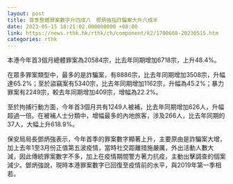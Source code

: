 ```yaml
---
layout: post
title: 首季整體罪案數字升四成八　鄧炳強指詐騙案大升六成半
date: 2023-05-15 18:21:02.000000000 +08:00
link: https://news.rthk.hk/rthk/ch/component/k2/1700668-20230515.htm
categories: rthk
---
```


本港今年首3個月總體罪案為20584宗，比去年同期增加6718宗，上升48.4%。

在眾多罪案類型中，最多的是詐騙案，有8886宗，比去年同期增加3508宗，升幅達65.2%；至於盜竊案有5340宗，比去年同期增加1162宗，升幅為45.2%；暴力罪案有2249宗，較去年同期增加409宗，增幅為22.2%。

至於拘捕行動方面，今年首3個月共有1249人被補，比去年同期增加626人，升幅超過一倍。在被補人士分類中，增幅最多的內地旅客，涉及266人，比去年同期的37人，大幅上升618.9%。

保安局局長鄧炳強表示，今年首季的罪案數字顯著上升，主要原由是詐騙案大增，加上去年1至3月份正值第五波疫情，當時社交距離措施嚴厲，外出活動人數大減，因此傳統罪案數字不多，加上在疫情期間警方著力抗疫，主動出擊調查的個案減少。鄧炳強說，現時本港罪案數字已回復至疫情前的水平，與2019年第一季相若。
